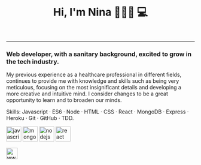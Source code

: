 
<h1 align="center">Hi, I'm Nina 👩🏻‍🦰 💻</h1>


<br/><hr>
### Web developer, with a sanitary background, excited to grow in the tech industry.


My previous experience as a healthcare professional in different fields, continues to provide me with knowledge and skills such as being very meticulous, focusing on the most insignificant details and developing a more creative and intuitive mind. I consider changes to be a great opportunity to learn and to broaden our minds.


Skills:
Javascript · ES6 · Node · HTML · CSS · React · MongoDB · Express · Heroku · Git · GitHub · TDD.

<p align="left">
 
<img src="https://rawcdn.githack.com/devicons/devicon/9c6bfdb9783cdfe1018666ed76adcfd3eab6fad6/icons/javascript/javascript-original.svg" alt="javascript" width="40" height="40"/> 
 <img src="https://rawcdn.githack.com/devicons/devicon/9c6bfdb9783cdfe1018666ed76adcfd3eab6fad6/icons/mongodb/mongodb-original-wordmark.svg" alt="mongodb" width="40" height="40"/> 
<img src="https://rawcdn.githack.com/devicons/devicon/9c6bfdb9783cdfe1018666ed76adcfd3eab6fad6/icons/nodejs/nodejs-original-wordmark.svg" alt="nodejs" width="40" height="40"/> 
<img src="https://rawcdn.githack.com/devicons/devicon/9c6bfdb9783cdfe1018666ed76adcfd3eab6fad6/icons/react/react-original-wordmark.svg" alt="react" width="40" height="40"/> 

<p align="center">

<a href="www.linkedin.com/in/ninabaldorousseau" target="blank"><img align="center" src="https://cdn.jsdelivr.net/npm/simple-icons@3.0.1/icons/linkedin.svg" alt="www.linkedin.com/in/ninabaldorousseau" height="30" width="30"/></a>

